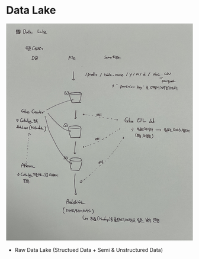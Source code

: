 # Data Lake
![DataLake](../img/DataLake.JPG)
* Raw Data Lake (Structued Data + Semi & Unstructured Data)














